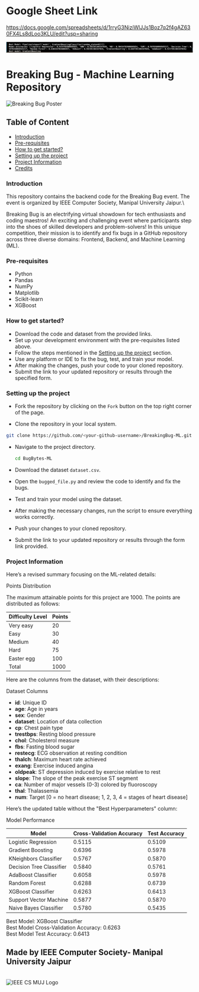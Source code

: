 # Google Sheet Link
https://docs.google.com/spreadsheets/d/1rryG3NiziWlJJs1Boz7q2f4gAZ630FX4Ls8dLoo3KLU/edit?usp=sharing


<img src="https://github.com/Tanuj2005/BreakingBug-ML/blob/main/Output_SS.jpg" alt="Output_SS">

# Breaking Bug - Machine Learning Repository

<img src="https://images.prismic.io/ieeemuj/Zqu58B5LeNNTxuyE_BreakingBugBanner.png?auto=format,compress" alt="Breaking Bug Poster">

## Table of Content
- [Introduction](#introduction)
- [Pre-requisites](#pre-requisites)
- [How to get started?](#how-to-get-started)
- [Setting up the project](#setting-up-the-project)
- [Project Information](#project-information)
- [Credits](#made-by-ieee-computer-society--manipal-university-jaipur)

### Introduction
This repository contains the backend code for the Breaking Bug event. The event is organized by IEEE Computer Society, Manipal University Jaipur.\

Breaking Bug is an electrifying virtual showdown for tech enthusiasts and coding maestros! An exciting and challenging event where participants step into the shoes of skilled developers and problem-solvers! In this unique competition, their mission is to identify and fix bugs in a GitHub repository across three diverse domains: Frontend, Backend, and Machine Learning (ML).


### Pre-requisites
- Python
- Pandas
- NumPy
- Matplotlib
- Scikit-learn
- XGBoost


### How to get started?

- Download the code and dataset from the provided links.
- Set up your development environment with the pre-requisites listed above.
- Follow the steps mentioned in the [Setting up the project](#setting-up-the-project)  section.
- Use any platform or IDE to fix the bug, test, and train your model.
- After making the changes, push your code to your cloned repository.
- Submit the link to your updated repository or results through the specified form.


### Setting up the project

- Fork the repository by clicking on the `Fork` button on the top right corner of the page.

- Clone the repository in your local system.
```bash
git clone https://github.com/<your-github-username>/BreakingBug-ML.git
```

- Navigate to the project directory.
  ```bash
  cd BugBytes-ML
  ```

- Download the dataset `dataset.csv`.

- Open the `bugged_file.py` and review the code to identify and fix the bugs.

- Test and train your model using the dataset.

- After making the necessary changes, run the script to ensure everything works correctly.

- Push your changes to your cloned repository.

- Submit the link to your updated repository or results through the form link provided.


### Project Information

Here’s a revised summary focusing on the ML-related details:

Points Distribution

The maximum attainable points for this project are 1000. The points are distributed as follows:

| Difficulty Level | Points |
|------------------|--------|
| Very easy        | 20     |
| Easy             | 30     |
| Medium           | 40     |
| Hard             | 75     |
| Easter egg       | 100    |
| Total            | 1000   |

Here are the columns from the dataset, with their descriptions:

Dataset Columns

- **id**: Unique ID
- **age**: Age in years
- **sex**: Gender
- **dataset**: Location of data collection
- **cp**: Chest pain type
- **trestbps**: Resting blood pressure
- **chol**: Cholesterol measure
- **fbs**: Fasting blood sugar
- **restecg**: ECG observation at resting condition
- **thalch**: Maximum heart rate achieved
- **exang**: Exercise induced angina
- **oldpeak**: ST depression induced by exercise relative to rest
- **slope**: The slope of the peak exercise ST segment
- **ca**: Number of major vessels (0-3) colored by fluoroscopy
- **thal**: Thalassemia
- **num**: Target [0 = no heart disease; 1, 2, 3, 4 = stages of heart disease]

Here’s the updated table without the "Best Hyperparameters" column:

Model Performance

| Model                   | Cross-Validation Accuracy | Test Accuracy |
|-------------------------|---------------------------|---------------|
| Logistic Regression     | 0.5115                    | 0.5109        |
| Gradient Boosting       | 0.6396                    | 0.5978        |
| KNeighbors Classifier   | 0.5767                    | 0.5870        |
| Decision Tree Classifier| 0.5840                    | 0.5761        |
| AdaBoost Classifier     | 0.6058                    | 0.5978        |
| Random Forest           | 0.6288                    | 0.6739        |
| XGBoost Classifier      | 0.6263                    | 0.6413        |
| Support Vector Machine  | 0.5877                    | 0.5870        |
| Naive Bayes Classifier  | 0.5780                    | 0.5435        |

Best Model: XGBoost Classifier  
Best Model Cross-Validation Accuracy: 0.6263  
Best Model Test Accuracy: 0.6413

## Made by IEEE Computer Society- Manipal University Jaipur
<br>
<img src="https://images.prismic.io/ieeemuj/Zqu58B5LeNNTxuyF_cs-logo.png?auto=format,compress" alt="IEEE CS MUJ Logo">
<br>
